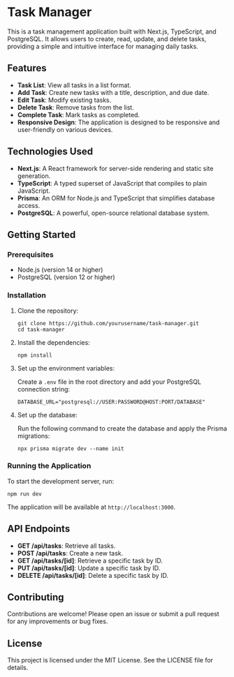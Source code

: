 # Task Manager

This is a task management application built with Next.js, TypeScript, and PostgreSQL. It allows users to create, read, update, and delete tasks, providing a simple and intuitive interface for managing daily tasks.

## Features

- **Task List**: View all tasks in a list format.
- **Add Task**: Create new tasks with a title, description, and due date.
- **Edit Task**: Modify existing tasks.
- **Delete Task**: Remove tasks from the list.
- **Complete Task**: Mark tasks as completed.
- **Responsive Design**: The application is designed to be responsive and user-friendly on various devices.

## Technologies Used

- **Next.js**: A React framework for server-side rendering and static site generation.
- **TypeScript**: A typed superset of JavaScript that compiles to plain JavaScript.
- **Prisma**: An ORM for Node.js and TypeScript that simplifies database access.
- **PostgreSQL**: A powerful, open-source relational database system.

## Getting Started

### Prerequisites

- Node.js (version 14 or higher)
- PostgreSQL (version 12 or higher)

### Installation

1. Clone the repository:

   ```
   git clone https://github.com/yourusername/task-manager.git
   cd task-manager
   ```

2. Install the dependencies:

   ```
   npm install
   ```

3. Set up the environment variables:

   Create a `.env` file in the root directory and add your PostgreSQL connection string:

   ```
   DATABASE_URL="postgresql://USER:PASSWORD@HOST:PORT/DATABASE"
   ```

4. Set up the database:

   Run the following command to create the database and apply the Prisma migrations:

   ```
   npx prisma migrate dev --name init
   ```

### Running the Application

To start the development server, run:

```
npm run dev
```

The application will be available at `http://localhost:3000`.

## API Endpoints

- **GET /api/tasks**: Retrieve all tasks.
- **POST /api/tasks**: Create a new task.
- **GET /api/tasks/[id]**: Retrieve a specific task by ID.
- **PUT /api/tasks/[id]**: Update a specific task by ID.
- **DELETE /api/tasks/[id]**: Delete a specific task by ID.

## Contributing

Contributions are welcome! Please open an issue or submit a pull request for any improvements or bug fixes.

## License

This project is licensed under the MIT License. See the LICENSE file for details.